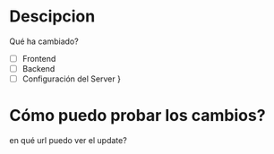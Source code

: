 # Descipcion
Qué ha cambiado?

- [ ] Frontend
- [ ] Backend
- [ ] Configuración del Server
}
# Cómo puedo probar los cambios?
en qué url puedo ver el update?
